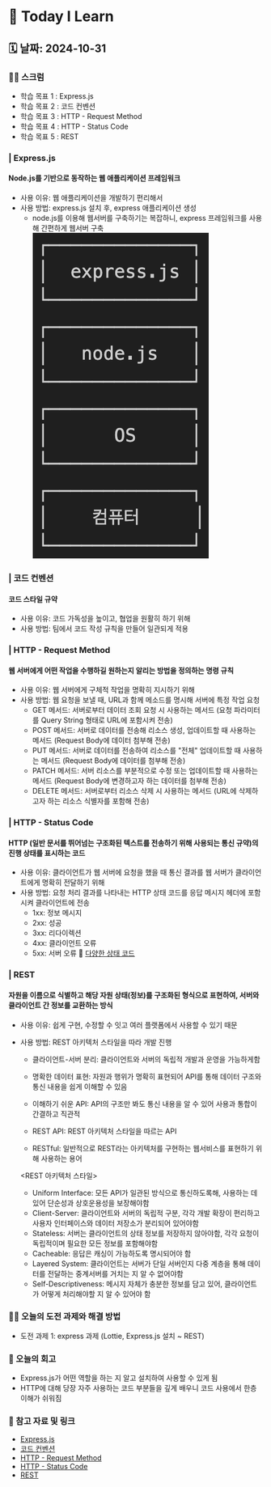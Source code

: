 # 📝 Today I Learn

## 🗓️ 날짜: 2024-10-31

### 🙏🏻 스크럼
- 학습 목표 1 : Express.js
- 학습 목표 2 : 코드 컨벤션
- 학습 목표 3 : HTTP - Request Method
- 학습 목표 4 : HTTP - Status Code
- 학습 목표 5 : REST

### | Express.js
#### Node.js를 기반으로 동작하는 웹 애플리케이션 프레임워크
- 사용 이유: 웹 애플리케이션을 개발하기 편리해서
- 사용 방법: express.js 설치 후, express 애플리케이션 생성
    - node.js를 이용해 웹서버를 구축하기는 복잡하니, express 프레임워크를 사용해 간편하게 웹서버 구축
        ![alt express.js](images/express_js.png)    
   
    
### | 코드 컨벤션
#### 코드 스타일 규약
- 사용 이유: 코드 가독성을 높이고, 협업을 원활히 하기 위해
- 사용 방법: 팀에서 코드 작성 규칙을 만들어 일관되게 적용

### | HTTP - Request Method
#### 웹 서버에게 어떤 작업을 수행하길 원하는지 알리는 방법을 정의하는 명령 규칙
- 사용 이유: 웹 서버에게 구체적 작업을 명확히 지시하기 위해
- 사용 방법: 웹 요청을 보낼 때, URL과 함께 메소드를 명시해 서버에 특정 작업 요청
    - GET 메서드: 서버로부터 데이터 조회 요청 시 사용하는 메서드 (요청 파라미터를 Query String 형태로 URL에 포함시켜 전송)
    - POST 메서드: 서버로 데이터를 전송해 리소스 생성, 업데이트할 때 사용하는 메서드 (Request Body에 데이터 첨부해 전송)
    - PUT 메서드: 서버로 데이터를 전송하여 리소스를 "전체" 업데이트할 때 사용하는 메서드 (Request Body에 데이터를 첨부해 전송)
    - PATCH 메서드: 서버 리소스를 부분적으로 수정 또는 업데이트할 때 사용하는 메서드 (Request Body에 변경하고자 하는 데이터를 첨부해 전송)
    - DELETE 메서드: 서버로부터 리소스 삭제 시 사용하는 메서드 (URL에 삭제하고자 하는 리소스 식별자를 포함해 전송)

### | HTTP - Status Code
#### HTTP (일반 문서를 뛰어넘는 구조화된 텍스트를 전송하기 위해 사용되는 통신 규약)의 진행 상태를 표시하는 코드
- 사용 이유: 클라이언트가 웹 서버에 요청을 했을 때  통신 결과를 웹 서버가 클라이언트에게 명확히 전달하기 위해
- 사용 방법: 요청 처리 결과를 나타내는 HTTP 상태 코드를 응답 메시지 헤더에 포함시켜 클라이언트에 전송
    - 1xx: 정보 메시지
    - 2xx: 성공
    - 3xx: 리다이렉션
    - 4xx: 클라이언트 오류
    - 5xx: 서버 오류
    🔗 [다양한 상태 코드](https://developer.mozilla.org/ko/docs/Web/HTTP/Status)

### | REST
#### 자원을 이름으로 식별하고 해당 자원 상태(정보)를 구조화된 형식으로 표현하여, 서버와 클라이언트 간 정보를 교환하는 방식
- 사용 이유: 쉽게 구현, 수정할 수 잇고 여러 플랫폼에서 사용할 수 있기 때문
- 사용 방법: REST 아키텍처 스타일을 따라 개발 진행
    - 클라이언트-서버 분리: 클라이언트와 서버의 독립적 개발과 운영을 가능하게함
    - 명확한 데이터 표현: 자원과 행위가 명확히 표현되어 API를 통해 데이터 구조와 통신 내용을 쉽게 이해할 수 있음
    - 이해하기 쉬운 API: API의 구조만 봐도 통신 내용을 알 수 있어 사용과 통합이 간결하고 직관적

    - REST API: REST 아키텍처 스타일을 따르는 API
    - RESTful: 일반적으로 REST라는 아키텍처를 구현하는 웹서비스를 표현하기 위해 사용하는 용어

    <REST 아키텍처 스타일>
    - Uniform Interface: 모든 API가 일관된 방식으로  통신하도록해, 사용하는 데 있어 단순성과 상호운용성을 보장해야함
    - Client-Server: 클라이언트와 서버의 독립적 구분, 각각 개발 확장이 편리하고 사용자 인터페이스와 데이터 저장소가 분리되어 있어야함
    - Stateless: 서버는 클라이언트의 상태 정보를 저장하지 않아야함, 각각 요청이 독립적이며 필요한 모든 정보를 포함해야함
    - Cacheable: 응답은 캐싱이 가능하도록 명시되어야 함
    - Layered System: 클라이언트는 서버가 단일 서버인지 다중 계층을 통해 데이터를 전달하는 중계서버를 거치는 지 알 수 없어야함 
    - Self-Descriptiveness: 메시지 자체가 충분한 정보를 담고 있어, 클라이언트가 어떻게 처리해야할 지 알 수 있어야 함

### ✊🏻 오늘의 도전 과제와 해결 방법
- 도전 과제 1: express 과제 (Lottie, Express.js 설치 ~ REST)

### 💭 오늘의 회고
- Express.js가 어떤 역할을 하는 지 알고 설치하여 사용할 수 있게 됨
- HTTP에 대해 당장 자주 사용하는 코드 부분들을 깊게 배우니 코드 사용에서 한층 이해가 쉬워짐

### 🔗 참고 자료 및 링크
- [Express.js](https://www.notion.so/adapterz/Express-js-12d394a4806180cf90f3e86859518550?pvs=4)
- [코드 컨벤션](https://www.notion.so/adapterz/12d394a4806180a39074d4598edc8154?pvs=4)
- [HTTP - Request Method](https://www.notion.so/adapterz/HTTP-Request-Method-12d394a4806180449334fea5c5ed529a?pvs=4)
- [HTTP - Status Code](https://www.notion.so/adapterz/HTTP-Status-Code-12d394a4806180f78e19dab7f2c47bf5?pvs=4)
- [REST](https://www.notion.so/adapterz/REST-12d394a48061804095a0cbf012887c38?pvs=4)